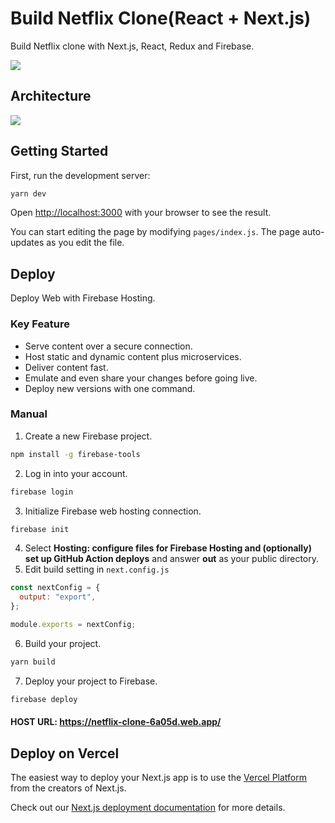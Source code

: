 # Build Netflix Clone(React + Next.js)

Build Netflix clone with Next.js, React, Redux and Firebase.

![](https://hackmd.io/_uploads/rJCIxuyH3.png)


## Architecture

![](https://hackmd.io/_uploads/B1jXjvkB2.png)


## Getting Started

First, run the development server:

```bash
yarn dev
```

Open [http://localhost:3000](http://localhost:3000) with your browser to see the result.

You can start editing the page by modifying `pages/index.js`. The page auto-updates as you edit the file.

## Deploy

Deploy Web with Firebase Hosting.

### Key Feature

* Serve content over a secure connection.
* Host static and dynamic content plus microservices.
* Deliver content fast.
* Emulate and even share your changes before going live.
* Deploy new versions with one command.

### Manual

1. Create a new Firebase project.
```bash
npm install -g firebase-tools
```
2. Log in into your account.
```bash
firebase login
```
3. Initialize Firebase web hosting connection.
```bash
firebase init
```
4. Select **Hosting: configure files for Firebase Hosting and (optionally) set up GitHub Action deploys** and answer **out** as your public directory.
5. Edit build setting in `next.config.js`
```js
const nextConfig = {
  output: "export",
};

module.exports = nextConfig;
```
6. Build your project.
```bash
yarn build
```
7. Deploy your project to Firebase.
```bash
firebase deploy
```

#### HOST URL: https://netflix-clone-6a05d.web.app/

## Deploy on Vercel

The easiest way to deploy your Next.js app is to use the [Vercel Platform](https://vercel.com/new?utm_medium=default-template&filter=next.js&utm_source=create-next-app&utm_campaign=create-next-app-readme) from the creators of Next.js.

Check out our [Next.js deployment documentation](https://nextjs.org/docs/deployment) for more details.
